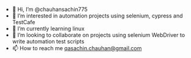 - 👋 Hi, I’m @chauhansachin775
- 👀 I’m interested in automation projects using selenium, cypress and TestCafe
- 🌱 I’m currently learning linux
- 💞️ I’m looking to collaborate on projects using selenium WebDriver to write automation test scripts
- 📫 How to reach me qasachin.chauhan@gmail.com

<!---
chauhansachin775/chauhansachin775 is a ✨ special ✨ repository because its `README.md` (this file) appears on your GitHub profile.
You can click the Preview link to take a look at your changes.
--->
